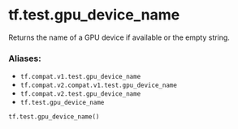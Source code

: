 <div itemscope itemtype="http://developers.google.com/ReferenceObject">
<meta itemprop="name" content="tf.test.gpu_device_name" />
<meta itemprop="path" content="Stable" />
</div>

# tf.test.gpu_device_name

Returns the name of a GPU device if available or the empty string.

### Aliases:

* `tf.compat.v1.test.gpu_device_name`
* `tf.compat.v2.compat.v1.test.gpu_device_name`
* `tf.compat.v2.test.gpu_device_name`
* `tf.test.gpu_device_name`

``` python
tf.test.gpu_device_name()
```

<!-- Placeholder for "Used in" -->
